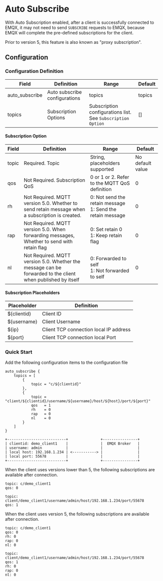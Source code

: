 # Auto Subscribe

With Auto Subscription enabled, after a client is successfully connected to EMQX,
it may not need to send `SUBSCRIBE` requests to EMQX,
because EMQX will complete the pre-defined subscriptions for the client.

Prior to version 5, this feature is also known as "proxy subscription".

## Configuration

### Configuration Definition

| Field          | Definition                    | Range                                                       | Default |
| -------------- | ----------------------------- | ----------------------------------------------------------- | ------- |
| auto_subscribe | Auto subscribe configurations | topics                                                      | topics  |
| topics         | Subscription Options          | Subscription configurations list. See `Subscription Option` | []      |

#### Subscription Option

| Field | Definition                                                                                                   | Range                                                           | Default          |
| ----- | ------------------------------------------------------------------------------------------------------------ | --------------------------------------------------------------- | ---------------- |
| topic | Required. Topic                                                                                              | String, placeholders supported                                  | No default value |
| qos   | Not Required. Subscription QoS                                                                               | 0 or 1 or 2. Refer to the MQTT QoS definition                   | 0                |
| rh    | Not Required. MQTT version 5.0. Whether to send retain message when a subscription is created.               | 0: Not send the retain message </br>1: Send  the retain message | 0                |
| rap   | Not Required. MQTT version 5.0. When forwarding messages, Whether to send with retain flag                   | 0: Set retain 0</br>1: Keep retain flag                         | 0                |
| nl    | Not Required. MQTT version 5.0. Whether the message can be forwarded to the client when published by itself | 0: Forwarded to self</br>1: Not forwarded to self               | 0                |

#### Subscription Placeholders

| Placeholder | Definition                             |
| ----------- | -------------------------------------- |
| ${clientid} | Client ID                              |
| ${username} | Client Username                        |
| ${ip}       | Client TCP connection local IP address |
| ${port}     | Client TCP connection local Port       |

### Quick Start

Add the following configuration items to the configuration file

```
auto_subscribe {
    topics = [
        {
            topic = "c/${clientid}"
        },
        {
            topic = "client/${clientid}/username/${username}/host/${host}/port/${port}"
            qos   = 1
            rh    = 0
            rap   = 0
            nl    = 0
        }
    ]
}
```

```text
+---------------------------+               +----------------+
| clientid: demo_client1    |               |  EMQX Broker   |
| username: admin           |               |                |
| local host: 192.168.1.234 | <-----------> |                |
| local port: 55678         |               |                |
+---------------------------+               +----------------+
```

When the client uses versions lower than 5, the following subscriptions are available after connection.

```text
topic: c/demo_client1
qos: 0
```

```text
topic: client/demo_client1/username/admin/host/192.168.1.234/port/55678
qos: 1
```

When the client uses version 5, the following subscriptions are available after connection.

```text
topic: c/demo_client1
qos: 0
rh: 0
rap: 0
nl: 0
```

```text
topic: client/demo_client1/username/admin/host/192.168.1.234/port/55678
qos: 1
rh: 0
rap: 0
nl: 0
```
